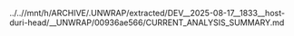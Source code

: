 ../..//mnt/h/ARCHIVE/.UNWRAP/extracted/DEV__2025-08-17__1833__host-duri-head/__UNWRAP/00936ae566/CURRENT_ANALYSIS_SUMMARY.md